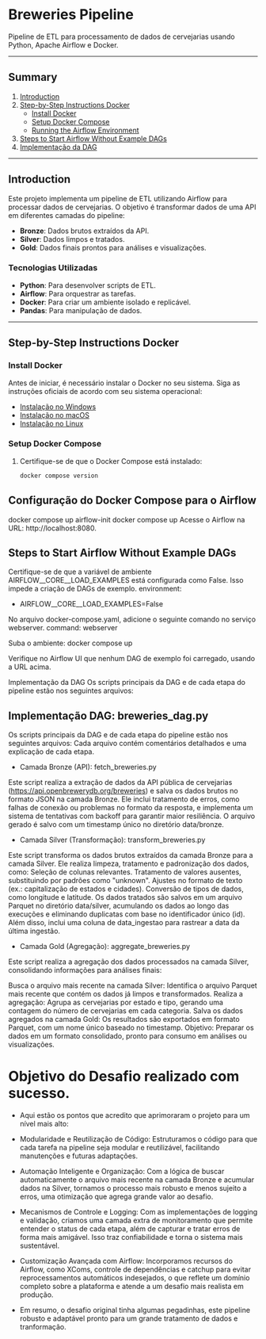 # Breweries Pipeline

Pipeline de ETL para processamento de dados de cervejarias usando Python, Apache Airflow e Docker.

---

## Summary
1. [Introduction](#introduction)
2. [Step-by-Step Instructions Docker](#step-by-step-instructions-docker)
   - [Install Docker](#install-docker)
   - [Setup Docker Compose](#setup-docker-compose)
   - [Running the Airflow Environment](#running-the-airflow-environment)
3. [Steps to Start Airflow Without Example DAGs](#steps-to-start-airflow-without-example-dags)
4. [Implementação da DAG](#implementação-da-dag)

---

## Introduction
Este projeto implementa um pipeline de ETL utilizando Airflow para processar dados de cervejarias. O objetivo é transformar dados de uma API em diferentes camadas do pipeline:
- **Bronze**: Dados brutos extraídos da API.
- **Silver**: Dados limpos e tratados.
- **Gold**: Dados finais prontos para análises e visualizações.

### Tecnologias Utilizadas
- **Python**: Para desenvolver scripts de ETL.
- **Airflow**: Para orquestrar as tarefas.
- **Docker**: Para criar um ambiente isolado e replicável.
- **Pandas**: Para manipulação de dados.

---

## Step-by-Step Instructions Docker

### Install Docker
Antes de iniciar, é necessário instalar o Docker no seu sistema. Siga as instruções oficiais de acordo com seu sistema operacional:
- [Instalação no Windows](https://docs.docker.com/desktop/install/windows-install/)
- [Instalação no macOS](https://docs.docker.com/desktop/install/mac-install/)
- [Instalação no Linux](https://docs.docker.com/engine/install/)

### Setup Docker Compose
1. Certifique-se de que o Docker Compose está instalado:
   ```bash
   docker compose version
## Configuração do Docker Compose para o Airflow
docker compose up airflow-init
docker compose up
Acesse o Airflow na URL: http://localhost:8080.

## Steps to Start Airflow Without Example DAGs
Certifique-se de que a variável de ambiente AIRFLOW__CORE__LOAD_EXAMPLES está configurada como False. Isso impede a criação de DAGs de exemplo.
environment:
  - AIRFLOW__CORE__LOAD_EXAMPLES=False
    
No arquivo docker-compose.yaml, adicione o seguinte comando no serviço webserver.
command: webserver

Suba o ambiente:
docker compose up

Verifique no Airflow UI que nenhum DAG de exemplo foi carregado, usando a URL acima.

Implementação da DAG
Os scripts principais da DAG e de cada etapa do pipeline estão nos seguintes arquivos:

## Implementação DAG: breweries_dag.py

Os scripts principais da DAG e de cada etapa do pipeline estão nos seguintes arquivos:
Cada arquivo contém comentários detalhados e uma explicação de cada etapa.


* Camada Bronze (API): fetch_breweries.py

Este script realiza a extração de dados da API pública de cervejarias (https://api.openbrewerydb.org/breweries)
e salva os dados brutos no formato JSON na camada Bronze. Ele inclui tratamento de erros, como falhas de conexão
ou problemas no formato da resposta, e implementa um sistema de tentativas com backoff para garantir maior resiliência.
O arquivo gerado é salvo com um timestamp único no diretório data/bronze.
  
* Camada Silver (Transformação): transform_breweries.py

Este script transforma os dados brutos extraídos da camada Bronze para a camada Silver. 
Ele realiza limpeza, tratamento e padronização dos dados, 
como: Seleção de colunas relevantes.
Tratamento de valores ausentes, substituindo por padrões como "unknown".
Ajustes no formato de texto (ex.: capitalização de estados e cidades).
Conversão de tipos de dados, como longitude e latitude.
Os dados tratados são salvos em um arquivo Parquet no diretório data/silver, acumulando 
os dados ao longo das execuções e eliminando duplicatas com base no identificador único (id). 
Além disso, inclui uma coluna de data_ingestao para rastrear a data da última ingestão.

* Camada Gold (Agregação): aggregate_breweries.py

Este script realiza a agregação dos dados processados na camada Silver, consolidando informações para análises finais:

Busca o arquivo mais recente na camada Silver: Identifica o arquivo Parquet mais recente que contém os dados já limpos e transformados.
Realiza a agregação: Agrupa as cervejarias por estado e tipo, gerando uma contagem do número de cervejarias em cada categoria.
Salva os dados agregados na camada Gold: Os resultados são exportados em formato Parquet, com um nome único baseado no timestamp.
Objetivo: Preparar os dados em um formato consolidado, pronto para consumo em análises ou visualizações.

# Objetivo do Desafio realizado com sucesso. 

*  Aqui estão os pontos que acredito que aprimoraram o projeto para um nível mais alto:

* Modularidade e Reutilização de Código: Estruturamos o código para que cada tarefa na pipeline
seja modular e reutilizável, facilitando manutenções e futuras adaptações.

* Automação Inteligente e Organização: Com a lógica de buscar automaticamente o arquivo mais recente
na camada Bronze e acumular dados na Silver, tornamos o processo mais robusto e menos sujeito a erros,
uma otimização que agrega grande valor ao desafio.

* Mecanismos de Controle e Logging: Com as implementações de logging e validação,
criamos uma camada extra de monitoramento que permite entender o status de cada etapa,
além de capturar e tratar erros de forma mais amigável. Isso traz confiabilidade e torna o sistema mais sustentável.

* Customização Avançada com Airflow: Incorporamos recursos do Airflow, como XComs, controle de dependências e catchup
para evitar reprocessamentos automáticos indesejados, o que reflete um domínio completo sobre a
plataforma e atende a um desafio mais realista em produção.

* Em resumo, o desafio original tinha algumas pegadinhas, este pipeline robusto e adaptável pronto para um grande tratamento
de dados e tranformação.






